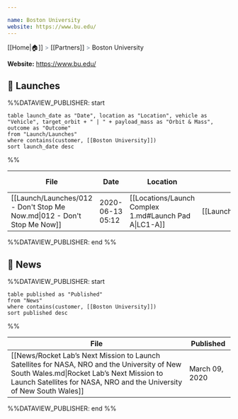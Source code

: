 ```yaml
---

name: Boston University
website: https://www.bu.edu/
---
```

[[Home|🏠]] <span style="color: LightSlateGray">></span> [[Partners]] <span style="color: LightSlateGray">></span> Boston University

**Website:** https://www.bu.edu/

## 🚀 Launches

%%DATAVIEW_PUBLISHER: start
```
table launch_date as "Date", location as "Location", vehicle as "Vehicle", target_orbit + " | " + payload_mass as "Orbit & Mass", outcome as "Outcome"
from "Launch/Launches"
where contains(customer, [[Boston University]])
sort launch_date desc
```
%%

| File                                                                    | Date             | Location                                              | Vehicle                          | Orbit & Mass                         | Outcome |
| ----------------------------------------------------------------------- | ---------------- | ----------------------------------------------------- | -------------------------------- | ------------------------------------ | ------- |
| [[Launch/Launches/012 - Don't Stop Me Now.md\|012 - Don't Stop Me Now]] | 2020-06-13 05:12 | [[Locations/Launch Complex 1.md#Launch Pad A\|LC1-A]] | [[Launch/Electron.md\|Electron]] | 570 x 590 km \| 97.75° \| Classified | ✅       |

%%DATAVIEW_PUBLISHER: end %%


## 📰 News
%%DATAVIEW_PUBLISHER: start
```
table published as "Published"
from "News"
where contains(customer, [[Boston University]])
sort published desc
```
%%

| File                                                                                                                                                                                                               | Published      |
| ------------------------------------------------------------------------------------------------------------------------------------------------------------------------------------------------------------------ | -------------- |
| [[News/Rocket Lab’s Next Mission to Launch Satellites for NASA, NRO and the University of New South Wales.md\|Rocket Lab’s Next Mission to Launch Satellites for NASA, NRO and the University of New South Wales]] | March 09, 2020 |

%%DATAVIEW_PUBLISHER: end %%